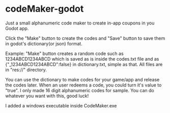 # codeMaker-godot
Just a small alphanumeric code maker to create in-app coupons in you Godot app.

Click the "Make" button to create the codes and "Save" button to save them in godot's dictionary(or json) format.

Example: "Make" button creates a random code such as 1234ABCD1234ABCD which is saved as is inside the codes.txt file and as {"_1234ABCD1234ABCD":false} in dictionary.txt, simple as that. All files are in "res://" directory.

You can use the dictionary to make codes for your game/app and release the codes later. When an user redeems a code, you could turn it's value to "true". I only made 16 digit alphanumeric codes for sample. You can do whatever you want with this, good luck!

I added a windows executable inside CodeMaker.exe
